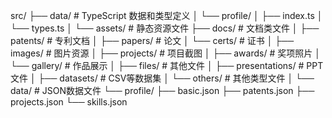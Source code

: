 src/
  ├── data/           # TypeScript 数据和类型定义
  │   └── profile/
  │       ├── index.ts
  │       └── types.ts
  │
  └── assets/         # 静态资源文件
      ├── docs/       # 文档类文件
      │   ├── patents/    # 专利文档
      │   ├── papers/     # 论文
      │   └── certs/      # 证书
      │
      ├── images/     # 图片资源
      │   ├── projects/   # 项目截图
      │   ├── awards/     # 奖项照片
      │   └── gallery/    # 作品展示
      │
      ├── files/      # 其他文件
      │   ├── presentations/  # PPT文件
      │   ├── datasets/      # CSV等数据集
      │   └── others/        # 其他类型文件
      │
      └── data/       # JSON数据文件
          └── profile/
              ├── basic.json
              ├── patents.json
              ├── projects.json
              └── skills.json